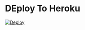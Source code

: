 # DEploy To Heroku
[![Deploy](https://www.herokucdn.com/deploy/button.svg)](https://heroku.com/deploy?template=https://https://github.com/lolivai/bot/tree/main)
